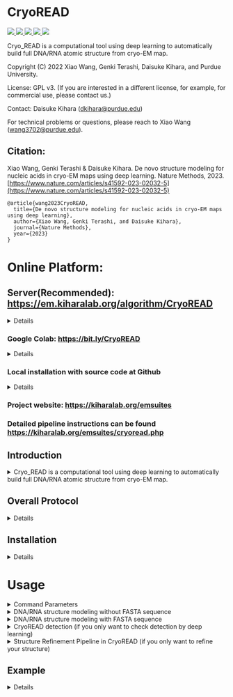 # CryoREAD

<a href="https://github.com/marktext/marktext/releases/latest">
   <img src="https://img.shields.io/badge/CryoREAD-v1.0.0-green">
   <img src="https://img.shields.io/badge/platform-Linux%20%7C%20Mac%20-green">
   <img src="https://img.shields.io/badge/Language-python3-green">
   <img src="https://img.shields.io/badge/dependencies-tested-green">
   <img src="https://img.shields.io/badge/licence-GNU-green">
</a>  

Cryo_READ is a computational tool using deep learning to automatically build full DNA/RNA atomic structure from cryo-EM map.  

Copyright (C) 2022 Xiao Wang, Genki Terashi, Daisuke Kihara, and Purdue University. 

License: GPL v3. (If you are interested in a different license, for example, for commercial use, please contact us.) 

Contact: Daisuke Kihara (dkihara@purdue.edu)

For technical problems or questions, please reach to Xiao Wang (wang3702@purdue.edu).

## Citation:

Xiao Wang, Genki Terashi & Daisuke Kihara. De novo structure modeling for nucleic acids in cryo-EM maps using deep learning. Nature Methods, 2023.
[https://www.nature.com/articles/s41592-023-02032-5](https://www.nature.com/articles/s41592-023-02032-5)
```
@article{wang2023CryoREAD,   
  title={De novo structure modeling for nucleic acids in cryo-EM maps using deep learning},   
  author={Xiao Wang, Genki Terashi, and Daisuke Kihara},    
  journal={Nature Methods},    
  year={2023}    
}   
```


# Online Platform:

## Server(Recommended): https://em.kiharalab.org/algorithm/CryoREAD
<details>
We have three publicly available platforms, which basically offer the same functionality.
Input: cryo-EM map+sequence file (optional). Output: modeled structure. The input and output are the same across all platforms.
</details>

### Google Colab: https://bit.ly/CryoREAD
<details> 
   
   Step-by-step instructions are available. Limited by redistribution constraints of Coot and Phenix, the structure here is not refined and may include atom clashes. If you want better structure, please use our [server](https://em.kiharalab.org/algorithm/CryoREAD) or Github.  For free user, colab has 4-hour running time limit and may not work for large structure(>=1000 nucleotides).
   
</details>

### Local installation with source code at Github
<details>
Full code is available here and it is easier for user to modify to develop their own tools.
<br>It provides two additional supports:
<br>1. Detection Output: This option outputs probability values of detected phosphate, sugar, base, and base types, computed by deep learning, in the map, for users reference.
<br>2. Refinement pipeline: structures from other source can be refined in the specified EM map.
</details>

### Project website: https://kiharalab.org/emsuites
### Detailed pipeline instructions can be found https://kiharalab.org/emsuites/cryoread.php

## Introduction
<details>
   <summary>Cryo_READ is a computational tool using deep learning to automatically build full DNA/RNA atomic structure from cryo-EM map.  </summary>
DNA and RNA play fundamental roles in various cellular processes, where the three-dimensional (3D) structure provides critical information to understand molecular mechanisms of their functions.  Although an increasing number of structures of nucleic acids and their complexes with proteins are determined by cryogenic electron microscopy (cryo-EM), structure modeling for DNA and RNA is still often challenging particularly when the map is determined at sub-atomic resolution. Moreover, computational methods are sparse for nucleic acid structure modeling.

Here, we developed a deep learning-based fully automated de novo DNA/RNA atomic structure modeling method, CryoREAD. CryoREAD identifies phosphate, sugar, and base positions in a cryo-EM map using deep learning, which are traced and modeled into a 3D structure. When tested on cryo-EM maps determined at 2.0 to 5.0 Å resolution, CryoREAD built substantially accurate models than existing methods. We have further applied the method on cryo-EM maps of biomolecular complexes in SARS-CoV-2.
</details>

## Overall Protocol 
<details>
   
1) Structure Detection by deep neural network CryoREAD networks;  <br>
2) Tracing backbone according to detections;   <br>
3) Fragment-based nucleotide assignment;  <br>
4) Full atomic structure modeling.   <br>


<p align="center">
  <img src="https://user-images.githubusercontent.com/50850224/199084130-34b35a89-3c0c-4647-b693-82fbcc10c820.jpg" alt="CryoREAD framework" width="70%">
</p>
</details>

## Installation
<details>

### System Requirements
CPU: >=8 cores <br>
Memory (RAM): >=50Gb. For maps with more than 3,000 nucleotides, memory space should be higher than 200GB if the sequence is provided. <br>
GPU: any GPU supports CUDA with at least 12GB memory. <br>
GPU is required for CryoREAD and no CPU version is available for CryoREAD since it is too slow.

## Pre-required software
### Required 
Python 3 : https://www.python.org/downloads/     
Phenix: https://phenix-online.org/documentation/install-setup-run.html   
Coot: https://www2.mrc-lmb.cam.ac.uk/personal/pemsley/coot/
### Optional
Pymol (for map visualization): https://pymol.org/2/    
Chimera (for map visualization): https://www.cgl.ucsf.edu/chimera/download.html  

## Installation  
### 1. [`Install git`](https://git-scm.com/book/en/v2/Getting-Started-Installing-Git) 
### 2. Clone the repository in your computer 
```
git clone  https://github.com/kiharalab/CryoREAD.git && cd CryoREAD
```

### 3. Build dependencies.   
You have two options to install dependency on your computer:
#### 3.2 Install with anaconda (Recommended)
##### 3.2.1 [`install anaconda`](https://www.anaconda.com/download). 
##### 3.2.2 Install dependency in command line
Make sure you are in the CryoREAD directory and then run 
```
conda env create -f environment.yml
```
Each time when you want to run this software, simply activate the environment by
```
conda activate CryoREAD
conda deactivate(If you want to exit) 
```


#### 3.2 Install with pip and python (Not Suggested).
##### 3.2.1[`install pip`](https://pip.pypa.io/en/stable/installing/).
##### 3.2.2  Install dependency in command line.
```
pip3 install -r requirements.txt --user
```
If you encounter any errors, you can install each library one by one:
```
pip3 install biopython
pip3 install numpy
pip3 install numba
pip3 install scipy
pip3 install ortools
pip3 install mrcfile
pip3 install torch==1.6.0
```



#### 4 Verify the pre-installed software
To verify phenix is correctly installed for final refinement step, please run
```
phenix.real_space_refine -h
```
To veryify coot is correctly installed for final refinement step, please run
```commandline
coot
```
If it can print out the help information of this function, then the refinemnt step of our program can be supported.
**If not, please always remove --refine command line in all the commands, then CryoREAD should output structure without refinement.**

</details>





# Usage

<details>
<summary>Command Parameters</summary>
   
```
usage: main.py [-h] [-F F] [-M M] [-P P] --mode MODE [--contour CONTOUR] [--stride STRIDE] [--box_size BOX_SIZE] [--gpu GPU] [--batch_size BATCH_SIZE] [-f F] [-m M]
               [-g G] [-k K] [-R R] [--rule_soft RULE_SOFT] [--frag_size FRAG_SIZE] [--frag_stride FRAG_STRIDE] [--top_select TOP_SELECT] [--resolution RESOLUTION]
               [--num_workers NUM_WORKERS] [--prediction_only PREDICTION_ONLY] [--no_seqinfo NO_SEQINFO]

optional arguments:
  -h, --help            show this help message and exit
  -F F                  Input map file path. (str)
  -M M                  Pre-trained model path. (str) Default value: "best_model"
  -P P                  Optional fasta sequence file path. (str)
  --mode MODE           Control Mode for program: 0: cryo_READ structure modeling. Required parameter. (Integer), Default value: 0
  --contour CONTOUR     Contour level for input map, suggested 0.5*[author_contour]. (Float), Default value: 0.0
  --stride STRIDE       Stride for scanning of deep learning model. (Integer), Default value: 16.
  --box_size BOX_SIZE   Input box size for deep learning model. (Integer), Default value: 64
  --gpu GPU             Specify the gpu we will use. (str), Default value: None.
  --batch_size BATCH_SIZE
                        Batch size for inference of network. (Integer), Default value: 4.
  -f F                  Filter for representative points, for LDPs, removing points' normalized density<=-f (Float), Default value: 0.05
  -m M                  After meanshifting merge points distance<[float]. (Float), Default value: 2.0.
  -g G                  Bandwidth of the Gaussian filter, (Float), Default value: 3.0.
  -k K                  Always keep edges where d<k parameter. (Float), Default value: 0.5
  -R R                  Maximum length of local edges. (Float), Default value: 10.0.
  --rule_soft RULE_SOFT
                        Use strict/soft rules to assemble collected fragments in DP step. (Integer), Default value: 0 (strict rules)
  --frag_size FRAG_SIZE
                        Fragment size for sequence split.(Integer), Default value: 20
  --frag_stride FRAG_STRIDE
                        Frag stride step. (Integer), Default value: 2
  --top_select TOP_SELECT
                        Select top fragment candidate here. (Integer), Default value: 20
  --resolution RESOLUTION
                        resolution of maps, used for final structure refinement. (Float), Default value: 2.5
  --num_workers NUM_WORKERS
                        number of workers to fetch data for GPU inference. (Integer), Default value: 4
  --prediction_only PREDICTION_ONLY
                        Optional input. Only run the deep learning prediction step. (True/False) Default value: False
  --no_seqinfo NO_SEQINFO
                        Optional input. Build structures when no sequence information is available. (True/False) Default value: False
  --thread THREAD
                        Use multiple threads for fragment-based sequence assignment,default:1 (multi-threading is disabled)
```

</details>




<details>
   <summary> DNA/RNA structure modeling without FASTA sequence</summary>
   
### Build atomic structure without sequence information
```
python3 main.py --mode=0 -F=[Map_Path] -M=[Model_Path] --contour=[half_contour_level] --gpu=[GPU_ID] --batch_size=[batch_size] --resolution=[Map_Resolution] --no_seqinfo --refine
```
[Map_Path] is the path of the experimental cryo-EM map, 
<br>[Model_Path] is the path of our pre-trained deep learning model, 
<br>[half_contour_level] is 0.5* contour_level (suggested by author) to remove outside regions to save processing time, 
<br>[GPU_ID] specifies the gpu used for inference,
<br> [batch_size] is the number of examples per batch in the inference (we used 8 with a 24GB GPU), 
<br>[Map_Resolution] is the resolution of the deposited maps.

"--refine" should be removed if you can not successfully install Phenix/coot correctly, which may result in nucleotides that do not satisfy some geometry and chemical constraints.

The automatically build atomic structure is saved in [Predict_Result/(map-name)/Output/Refine_cycle[k].pdb] in pdb format, here default k is 3. However, it may fail if your dependencies are not properly installed, then you may only find Refine_cycle1.pdb or Refine_cycle2.pdb.

#### Example Command:
```
python3 main.py --mode=0 -F=example/21051.mrc -M=best_model --contour=0.3 --gpu=0 --batch_size=4 --resolution=3.7 --no_seqinfo --refine
```

</details>

<details>

<summary> DNA/RNA structure modeling with FASTA sequence</summary>

### Build atomic structure with sequence information
```
python3 main.py --mode=0 -F=[Map_Path] -M=[Model_Path] -P=[Fasta_Path] --contour=[half_contour_level] --gpu=[GPU_ID] --batch_size=[batch_size] --rule_soft=[assignment_rule] --resolution=[Map_Resolution] --refine --thread=[num_threads]
```
[Map_Path] is the path of the experimental cryo-EM map, 
<br>[Model_Path] is the path of our pre-trained deep learning model, 
<br>[Fasta_Path] is the path of the input fasta file about sequence information, 
<br>[half_contour_level] is 0.5* contour_level (suggested by author) to remove outside regions to save processing time, 
<br>[GPU_ID] specifies the gpu used for inference, 
<br>[batch_size] is the number of examples per batch in the inference (we used 8 with a 24GB GPU), 
<br>[rule_soft] specifies the assignment rule, default is 0 to use the strict assignment assembling rule, 
<br>[Map_Resolution] is the resolution of the deposited maps.
<br>[num_thread] specifies the number of CPUs used for fragment-based sequence assignment.

"--refine" should be removed if you can not successfully install Phenix/coot correctly,which may result in nucleotides that do not satisfy some geometry and chemical constraints.



#### Example Command:
```
python3 main.py --mode=0 -F=example/21051.mrc -M=best_model -P=example/21051.fasta --contour=0.3 --gpu=0 --batch_size=4 --rule_soft=0 --resolution=3.7  --refine --thread 4 
```
The automatically build atomic structure is saved in [Predict_Result/(map-name)/Output/Refine_cycle[k].pdb] in pdb format, here default k is 3. However, it may fail if your dependencies are not properly installed, then you may only find Refine_cycle1.pdb or Refine_cycle2.pdb. Modeled structures without considering sequence information are also saved as [Predict_Result/(map-name)/Output/CryoREAD_noseq.pdb] (without refinement). Meanwhile, structures only considering the sequence information without connecting gap regions are saved in [Predict_Result/(map-name)/Output/CryoREAD_seqonly.pdb] (without refinement) for reference.
<br>Please adjust --thread based on your available CPU numbers (more is better).

</details>

<details>

<summary>CryoREAD detection (if you only want to check detection by deep learning)</summary>

### Structure Information Predictions by CryoREAD.
```
python3 main.py --mode=0 -F=[Map_Path] -M=[Model_Path] --contour=[half_contour_level] --gpu=[GPU_ID] --batch_size=[batch_size] --prediction_only 
```
[Map_Path] is the path of the experimental cryo-EM map, 
<br>[Model_Path] is the path of our pre-trained deep learning model, 
<br>[half_contour_level] is 0.5* contour_level (suggested by author) to remove outside regions to save processing time, 
<br>[GPU_ID] specifies the gpu used for inference, 
<br>[batch_size] is the number of examples per batch in the inference (we used 8 with a 24GB GPU). 

The predicted probability maps are saved in [Predict_Result/(map_name)/2nd_stage_detection] with mrc format. It will include 8 mrc files corresponding to 8 different classes.

#### Example Command:
```
python3 main.py --mode=0 -F=example/21051.mrc -M=best_model --contour=0.3 --gpu=0 --batch_size=4 --prediction_only
```
</details>

<details>

<summary>Structure Refinement Pipeline in CryoREAD (if you only want to refine your structure)</summary>

### Structure refinement
The full refinement pipeline involving Phenix and coot is also available for refinement-only purposes. 
```
python3 main.py --mode=1 -F=[input_structure_pdb] -M=[input_map_path] -P=[output_dir]
```
This refinement pipeline can work for any given structure (not limited to DNA/RNA) and a corresponding map.
<br>[input_structure_pdb] is the path of the input structure in pdb format, 
<br>[input_map_path] corresponds to the input map path. 
<br>[output_dir]: the directory you specify to save the outputs during refinement process. The final output Refine_cycle3.pdb will be generated in this directory.

#### Example Command:
```
python3 main.py --mode=1 -F=example/6v5b_drna.pdb -M=example/21051.mrc -P=refine_test
```
This will refine the input structure according to density and output the refined structure in [refine_test] directory. 

</details>

## Example

<details>

### Input File
Cryo-EM map with mrc format. 
(Optional) Sequence information with fasta format.
Our example input can be found [here](https://github.com/kiharalab/CryoREAD/tree/main/example)

### Output File 
1 *.mrc: a mrc file saved our detected probabilites by our deep learning model.    
2 *.pdb: a PDB file that stores the atomic DNA/RNA structure by our method.
Our example output can be found [here](https://kiharalab.org/emsuites/cryoread/output_21051.tar.gz). All the intermediate results are also kept here. 
</details>

